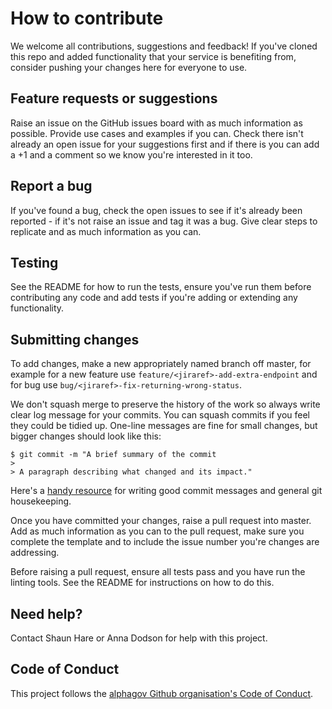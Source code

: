 # How to contribute

We welcome all contributions, suggestions and feedback! If you've cloned this repo and added functionality that your service is benefiting from, consider pushing your changes here for everyone to use.

## Feature requests or suggestions

Raise an issue on the GitHub issues board with as much information as possible. Provide use cases and examples if you can. Check there isn't already an open issue for your suggestions first and if there is you can add a +1 and a comment so we know you're interested in it too.

## Report a bug

If you've found a bug, check the open issues to see if it's already been reported - if it's not raise an issue and tag it was a bug. Give clear steps to replicate and as much information as you can.

## Testing

See the README for how to run the tests, ensure you've run them before contributing any code and add tests if you're adding or extending any functionality.

## Submitting changes

To add changes, make a new appropriately named branch off master, for example for a new feature use `feature/<jiraref>-add-extra-endpoint` and for bug use `bug/<jiraref>-fix-returning-wrong-status`.

We don't squash merge to preserve the history of the work so always write clear log message for your commits. You can squash commits if you feel they could be tidied up. One-line messages are fine for small changes, but bigger changes should look like this:

    $ git commit -m "A brief summary of the commit
    > 
    > A paragraph describing what changed and its impact."

Here's a [handy resource](https://github.com/alphagov/styleguides/blob/master/git.md) for writing good commit messages and general git housekeeping.

Once you have committed your changes, raise a pull request into master. Add as much information as you can to the pull request, make sure you complete the template and to include the issue number you're changes are addressing.

Before raising a pull request, ensure all tests pass and you have run the linting tools. See the README for instructions on how to do this.

## Need help?

Contact Shaun Hare or Anna Dodson for help with this project.

## Code of Conduct

This project follows the [alphagov Github organisation's Code of Conduct](https://github.com/alphagov/.github/blob/master/CODE_OF_CONDUCT.md).
